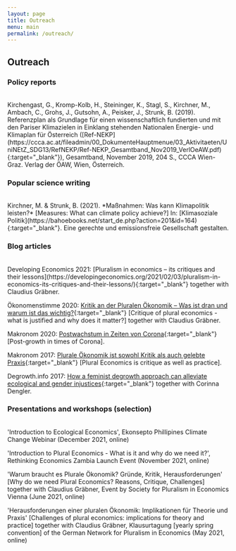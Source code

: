 ```yaml
---
layout: page
title: Outreach
menu: main
permalink: /outreach/
---
```



## Outreach

### Policy reports 

<br />
Kirchengast, G., Kromp-Kolb, H., Steininger, K., Stagl, S., Kirchner, M., Ambach, C., Grohs, J., Gutsohn, A., Peisker, J., Strunk, B. (2019). Referenzplan als Grundlage für einen wissenschaftlich fundierten und mit den Pariser Klimazielen in Einklang stehenden Nationalen Energie- und Klimaplan für Österreich ([Ref-NEKP](https://ccca.ac.at/fileadmin/00_DokumenteHauptmenue/03_Aktivitaeten/UniNEtZ_SDG13/RefNEKP/Ref-NEKP_Gesamtband_Nov2019_VerlOeAW.pdf){:target="_blank"}), Gesamtband, November 2019, 204 S., CCCA Wien-Graz. Verlag der ÖAW, Wien, Österreich.  

### Popular science writing

<br />
Kirchner, M. & Strunk, B. (2021). *Maßnahmen: Was kann Klimapolitik leisten?* [Measures: What can climate policy achieve?] In: [Klimasoziale Politik](https://bahoebooks.net/start_de.php?action=201&id=164){:target="_blank"}. Eine gerechte und emissionsfreie Gesellschaft gestalten.  

### Blog articles   

<br />
Developing Economics 2021: [Pluralism in economics – its critiques and their lessons](https://developingeconomics.org/2021/02/03/pluralism-in-economics-its-critiques-and-their-lessons/){:target="_blank"} together with Claudius Gräbner.    

Ökonomenstimme 2020: [Kritik an der Pluralen Ökonomik – Was ist dran und warum ist das wichtig?](https://www.oekonomenstimme.org/artikel/2020/11/kritik-an-der-pluralen-oekonomik--was-ist-dran-und-warum-ist-das-wichtig/?utm_source=feed&utm_medium=main){:target="_blank"} [Critique of plural economics - what is justified and why does it matter?] together with Claudius Gräbner.  

Makronom 2020: [Postwachstum in Zeiten von Corona](https://makronom.de/postwachstum-in-zeiten-von-corona-37180){:target="_blank"} [Post-growth in times of Corona].  

Makronom 2017: [Plurale Ökonomik ist sowohl Kritik als auch gelebte Praxis](https://makronom.de/plurale-oekonomik-ist-sowohl-kritik-als-auch-gelebte-praxis-22550){:target="_blank"} [Plural Economics is critique as well as practice].  

Degrowth.info 2017: [How a feminist degrowth approach can alleviate ecological and gender injustices](https://www.degrowth.info/en/blog/degrowth-and-feminism-2){:target="_blank"} together with Corinna Dengler.  

### Presentations and workshops (selection)

<br />
'Introduction to Ecological Economics', Ekonsepto Phillipines Climate Change Webinar (December 2021, online)    

'Introduction to Plural Economics - What is it and why do we need it?', Rethinking Economics Zambia Launch Event (November 2021, online)  

'Warum braucht es Plurale Ökonomik? Gründe, Kritik, Herausforderungen' [Why do we need Plural Economics? Reasons, Critique, Challenges] together with Claudius Gräbner, Event by Society for Pluralism in Economics Vienna (June 2021, online)  

'Herausforderungen einer pluralen Ökonomik: Implikationen für Theorie und Praxis' [Challenges of plural economics: implications for theory and practice] together with Claudius Gräbner, Klausurtagung [yearly spring convention] of the German Network for Pluralism in Economics (May 2021, online)  
